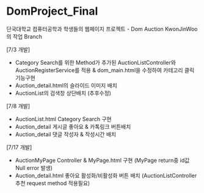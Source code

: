 # DomProject_Final
단국대학교 컴퓨터공학과 학생들의 웹페이지 프로젝트 - Dom Auction 
KwonJinWoo의 작업 Branch

[7/3 개발]
- Category Search를 위한 Method가 추가된 AuctionListController와 AuctionRegisterService를 적용 & dom_main.html을 수정하여 카테고리 클릭기능구현
- Auction_detail.html의 슬라이드 이미지 배치
- AuctionList의 검색창 상단배치 (추후수정)

[7/8 개발]
- AuctionList.html Category Search 구현
- Auction_detail 게시글 좋아요 & 카톡링크 버튼배치
- Auction_detail 댓글 작성자 & 작성시간 배치

[7/17 개발]
- AuctionMyPage Controller & MyPage.html 구현
    (MyPage return중 id값 Null error 발생)
- Auction_detail.html 좋아요 활성화/비활성화 버튼 배치
    (AuctionListController 추천 request method 적용필요)